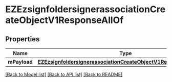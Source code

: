 # EZEzsignfoldersignerassociationCreateObjectV1ResponseAllOf

## Properties
Name | Type | Description | Notes
------------ | ------------- | ------------- | -------------
**mPayload** | [**EZEzsignfoldersignerassociationCreateObjectV1ResponseMPayload***](EZEzsignfoldersignerassociationCreateObjectV1ResponseMPayload.md) |  | 

[[Back to Model list]](../README.md#documentation-for-models) [[Back to API list]](../README.md#documentation-for-api-endpoints) [[Back to README]](../README.md)


